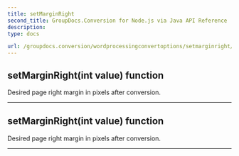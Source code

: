 ```yaml
---
title: setMarginRight
second_title: GroupDocs.Conversion for Node.js via Java API Reference
description: 
type: docs

url: /groupdocs.conversion/wordprocessingconvertoptions/setmarginright/
---
```


## setMarginRight(int value)  function

 Desired page right margin in pixels after conversion.
 


---


## setMarginRight(int value)  function

 Desired page right margin in pixels after conversion.
 


---


